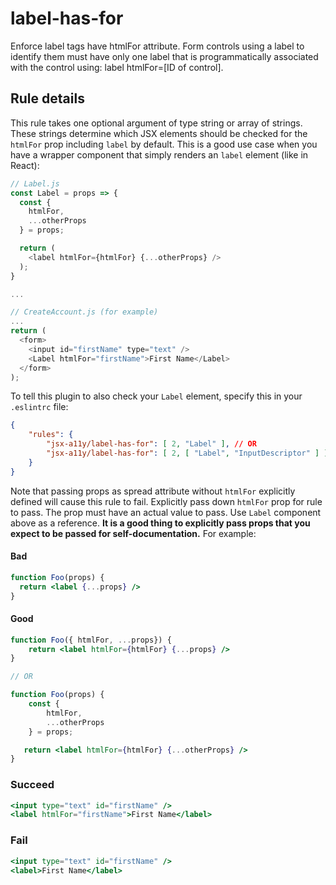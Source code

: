 # label-has-for

Enforce label tags have htmlFor attribute. Form controls using a label to identify them must have only one label that is programmatically associated with the control using: label htmlFor=[ID of control].

## Rule details

This rule takes one optional argument of type string or array of strings. These strings determine which JSX elements should be checked for the `htmlFor` prop including `label` by default. This is a good use case when you have a wrapper component that simply renders an `label` element (like in React):

```js
// Label.js
const Label = props => {
  const {
    htmlFor,
    ...otherProps
  } = props;

  return (
    <label htmlFor={htmlFor} {...otherProps} />
  );
}

...

// CreateAccount.js (for example)
...
return (
  <form>
    <input id="firstName" type="text" />
    <Label htmlFor="firstName">First Name</Label>
  </form>
);
```

To tell this plugin to also check your `Label` element, specify this in your `.eslintrc` file:

```json
{
    "rules": {
        "jsx-a11y/label-has-for": [ 2, "Label" ], // OR
        "jsx-a11y/label-has-for": [ 2, [ "Label", "InputDescriptor" ] ]
    }
}
```

Note that passing props as spread attribute without `htmlFor` explicitly defined will cause this rule to fail. Explicitly pass down `htmlFor` prop for rule to pass. The prop must have an actual value to pass. Use `Label` component above as a reference. **It is a good thing to explicitly pass props that you expect to be passed for self-documentation.** For example:
#### Bad
```jsx
function Foo(props) {
  return <label {...props} />
}
```

#### Good
```jsx
function Foo({ htmlFor, ...props}) {
    return <label htmlFor={htmlFor} {...props} />
}

// OR

function Foo(props) {
    const {
        htmlFor,
        ...otherProps
    } = props;

   return <label htmlFor={htmlFor} {...otherProps} />
}
```

### Succeed
```jsx
<input type="text" id="firstName" />
<label htmlFor="firstName">First Name</label>
```

### Fail
```jsx
<input type="text" id="firstName" />
<label>First Name</label>
```
